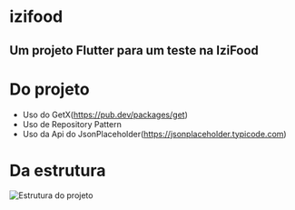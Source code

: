 # izifood

## Um projeto Flutter para um teste na IziFood

# Do projeto
- Uso do GetX(https://pub.dev/packages/get)
- Uso de Repository Pattern
- Uso da Api do JsonPlaceholder(https://jsonplaceholder.typicode.com)

# Da estrutura
<img src="https://ibb.co/YdCG7hg" alt="Estrutura do projeto">
